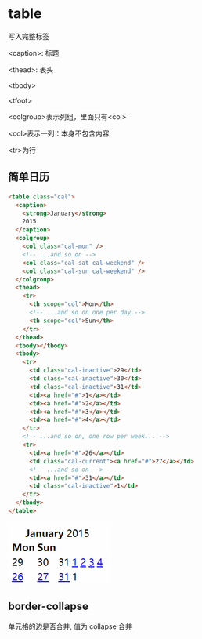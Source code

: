 # table

写入完整标签

\<caption\>: 标题

\<thead\>: 表头

\<tbody\>

\<tfoot\>

\<colgroup\>表示列组，里面只有\<col\>

\<col\>表示一列：本身不包含内容

\<tr\>为行

## 简单日历

```html
<table class="cal">
  <caption>
    <strong>January</strong>
    2015
  </caption>
  <colgroup>
    <col class="cal-mon" />
    <!-- ...and so on -->
    <col class="cal-sat cal-weekend" />
    <col class="cal-sun cal-weekend" />
  </colgroup>
  <thead>
    <tr>
      <th scope="col">Mon</th>
      <!-- ...and so on one per day.-->
      <th scope="col">Sun</th>
    </tr>
  </thead>
  <tbody></tbody>
  <tbody>
    <tr>
      <td class="cal-inactive">29</td>
      <td class="cal-inactive">30</td>
      <td class="cal-inactive">31</td>
      <td><a href="#">1</a></td>
      <td><a href="#">2</a></td>
      <td><a href="#">3</a></td>
      <td><a href="#">4</a></td>
    </tr>
    <!-- ...and so on, one row per week... -->
    <tr>
      <td><a href="#">26</a></td>
      <td class="cal-current"><a href="#">27</a></td>
      <!-- ...and so on -->
      <td><a href="#">31</a></td>
      <td class="cal-inactive">1</td>
    </tr>
  </tbody>
</table>
```

![日历](../images/064ef83267ab80988669af05045f5506.png)

## border-collapse

单元格的边是否合并, 值为 collapse 合并
